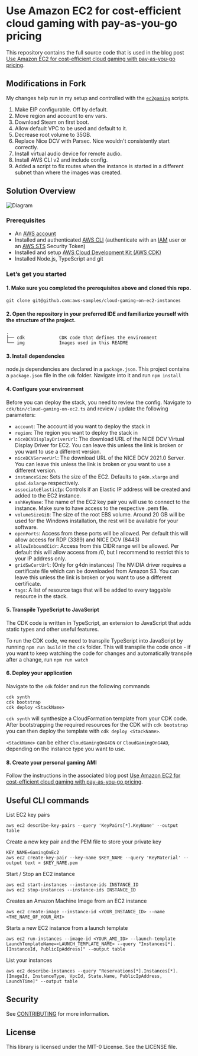 # Use Amazon EC2 for cost-efficient cloud gaming with pay-as-you-go pricing

This repository contains the full source code that is used in the blog post [Use Amazon EC2 for cost-efficient cloud gaming with pay-as-you-go pricing](https://aws.amazon.com/blogs/compute/use-amazon-ec2-for-cost-efficient-cloud-gaming-with-pay-as-you-go-pricing/).

## Modifications in Fork

My changes help run in my setup and controlled with the [`ec2gaming`](https://github.com/thecarlhall/ec2gaming) scripts.

1. Make EIP configurable. Off by default.
2. Move region and account to env vars.
3. Download Steam on first boot.
4. Allow default VPC to be used and default to it.
5. Decrease root volume to 35GB.
6. Replace Nice DCV with Parsec. Nice wouldn't consistently start correctly.
7. Install virtual audio device for remote audio.
8. Install AWS CLI v2 and include config.
9. Added a script to fix routes when the instance is started in a different subnet than where the images was created.

## Solution Overview

![Diagram](img/architecture.png)

### Prerequisites

- An [AWS account](https://signin.aws.amazon.com/signin?redirect_uri=https%3A%2F%2Fportal.aws.amazon.com%2Fbilling%2Fsignup%2Fresume&client_id=signup)
- Installed and authenticated [AWS CLI](https://docs.aws.amazon.com/en_pv/cli/latest/userguide/cli-chap-install.html) (authenticate with an [IAM](https://docs.aws.amazon.com/IAM/latest/UserGuide/getting-started.html) user or an [AWS STS](https://docs.aws.amazon.com/STS/latest/APIReference/Welcome.html) Security Token)
- Installed and setup [AWS Cloud Development Kit (AWS CDK)](https://docs.aws.amazon.com/cdk/latest/guide/getting_started.html)
- Installed Node.js, TypeScript and git


### Let’s get you started

#### 1. Make sure you completed the prerequisites above and cloned this repo.

```
git clone git@github.com:aws-samples/cloud-gaming-on-ec2-instances
```

#### 2. Open the repository in your preferred IDE and familiarize yourself with the structure of the project.

```
.
├── cdk             CDK code that defines the environment
└── img             Images used in this README
```


#### 3. Install dependencies

node.js dependencies are declared in a `package.json`.
This project contains a `package.json` file in the `cdk` folder. Navigate into it and run `npm install`

#### 4. Configure your environment

Before you can deploy the stack, you need to review the config. Navigate to `cdk/bin/cloud-gaming-on-ec2.ts` and review / update the following parameters:

- `account`: The account id you want to deploy the stack in
- `region`: The region you want to deploy the stack in
- `niceDCVDisplayDriverUrl`: The download URL of the NICE DCV Virtual Display Driver for EC2. You can leave this unless the link is broken or you want to use a different version.
 - `niceDCVServerUrl`: The download URL of the NICE DCV 2021.0 Server. You can leave this unless the link is broken or you want to use a different version.
- `instanceSize`: Sets the size of the EC2. Defaults to `g4dn.xlarge` and `g4ad.4xlarge` respectively.
- `associateElasticIp`: Controls if an Elastic IP address will be created and added to the EC2 instance.
- `sshKeyName`: The name of the EC2 key pair you will use to connect to the instance. Make sure to have access to the respective .pem file.
- `volumeSizeGiB`: The size of the root EBS volume. Around 20 GB will be used for the Windows installation, the rest will be available for your software.
- `openPorts`: Access from these ports will be allowed. Per default this will allow access for RDP (3389) and NICE DCV (8443)
- `allowInboundCidr`: Access from this CIDR range will be allowed. Per default this will allow access from /0, but I recommend to restrict this to your IP address only.
- `gridSwCertUrl`: (Only for g4dn instances) The NVIDIA driver requires a certificate file which can be downloaded from Amazon S3. You can leave this unless the link is broken or you want to use a different certificate.
- `tags`: A list of resource tags that will be added to every taggable resource in the stack.


#### 5. Transpile TypeScript to JavaScript

The CDK code is written in TypeScript, an extension to JavaScript that adds static types and other useful features.

To run the CDK code, we need to transpile TypeScript into JavaScript by running `npm run build` in the `cdk` folder. This will transpile the code once - if you want to keep watching the code for changes and automatically transpile after a change, run `npm run watch`

#### 6. Deploy your application

Navigate to the `cdk` folder and run the following commands

```
cdk synth 
cdk bootstrap
cdk deploy <StackName>
```

`cdk synth` will synthesize a CloudFormation template from your CDK code. After bootstrapping the required resources for the CDK with `cdk bootstrap` you can then deploy the template with `cdk deploy <StackName>`.

`<StackName>` can be either `CloudGamingOnG4DN` or `CloudGamingOnG4AD`, depending on the instance type you want to use.

#### 8. Create your personal gaming AMI

Follow the instructions in the associated blog post [Use Amazon EC2 for cost-efficient cloud gaming with pay-as-you-go pricing](https://aws.amazon.com/blogs/compute/use-amazon-ec2-for-cost-efficient-cloud-gaming-with-pay-as-you-go-pricing/). 


## Useful CLI commands

List EC2 key pairs

```
aws ec2 describe-key-pairs --query 'KeyPairs[*].KeyName' --output table
```
Create a new key pair and the PEM file to store your private key
```
KEY_NAME=GamingOnEc2
aws ec2 create-key-pair --key-name $KEY_NAME --query 'KeyMaterial' --output text > $KEY_NAME.pem
```

Start / Stop an EC2 instance
```
aws ec2 start-instances --instance-ids INSTANCE_ID
aws ec2 stop-instances --instance-ids INSTANCE_ID
```

Creates an Amazon Machine Image from an EC2 instance
```
aws ec2 create-image --instance-id <YOUR_INSTANCE_ID> --name <THE_NAME_OF_YOUR_AMI>
```

Starts a new EC2 instance from a launch template
```
aws ec2 run-instances --image-id <YOUR_AMI_ID> --launch-template LaunchTemplateName=<LAUNCH_TEMPLATE_NAME> --query "Instances[*].[InstanceId, PublicIpAddress]" --output table
```

List your instances
```
aws ec2 describe-instances --query "Reservations[*].Instances[*].[ImageId, InstanceType, VpcId, State.Name, PublicIpAddress, LaunchTime]" --output table
```


## Security

See [CONTRIBUTING](CONTRIBUTING.md#security-issue-notifications) for more information.

## License

This library is licensed under the MIT-0 License. See the LICENSE file.
